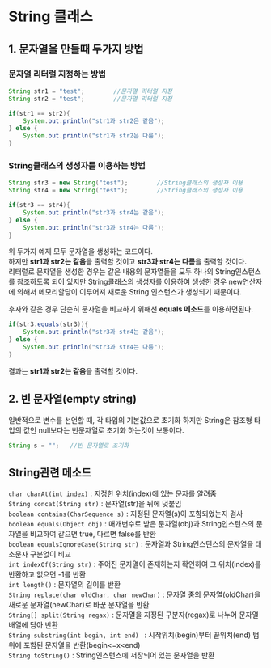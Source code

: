 # String 클래스

## 1. 문자열을 만들때 두가지 방법

### 문자열 리터럴 지정하는 방법

```java
String str1 = "test";        //문자열 리터럴 지정
String str2 = "test";        //문자열 리터럴 지정

if(str1 == str2){
    System.out.println("str1과 str2은 같음");
} else {
    System.out.println("str1과 str2은 다름");
}
```

### String클래스의 생성자를 이용하는 방법

```java
String str3 = new String("test");        //String클래스의 생성자 이용
String str4 = new String("test");        //String클래스의 생성자 이용

if(str3 == str4){
    System.out.println("str3과 str4는 같음");
} else {
    System.out.println("str3과 str4는 다름");
}
```

위 두가지 예제 모두 문자열을 생성하는 코드이다. <br>
하지만 **str1과 str2는 같음**을 출력할 것이고 **str3과 str4는 다름**을 출력할 것이다. <br>
리터럴로 문자열을 생성한 경우는 같은 내용의 문자열들을 모두 하나의 String인스턴스를 참조하도록 되어 있지만 String클래스의 생성자를 이용하여 생성한 경우 new연산자에 의해서 메모리할당이 이루어져 새로운 String 인스턴스가 생성되기 때문이다.<br>

후자와 같은 경우 단순히 문자열을 비교하기 위해선 **equals 메소드**를 이용하면된다.

```java
if(str3.equals(str3)){
    System.out.println("str3과 str4는 같음");
} else {
    System.out.println("str3과 str4는 다름");
}
```

결과는 **str1과 str2는 같음**을 출력할 것이다.<br>

## 2. 빈 문자열(empty string)

일반적으로 변수를 선언할 때, 각 타입의 기본값으로 초기화 하지만 String은 참조형 타입의 값인 null보다는 빈문자열로 초기화 하는것이 보통이다.

```java
String s = "";   //빈 문자열로 초기화
```

## String관련 메소드
`char charAt(int index)` : 지정한 위치(index)에 있는 문자를 알려줌<br>
`String concat(String str)` : 문자열(str)을 뒤에 덧붙임<br>
`boolean contains(CharSequence s)` : 지정된 문자열(s)이 포함되었는지 검사<br>
`boolean equals(Object obj)` : 매개변수로 받은 문자열(obj)과 String인스턴스의 문자열을 비교하여 같으면 true, 다르면 false를 반환<br>
`boolean equalsIgnoreCase(String str)` :  문자열과 String인스턴스의 문자열을 대소문자 구분없이 비교<br>
`int indexOf(String str)` : 주어진 문자열이 존재하는지 확인하여 그 위치(index)를 반환하고 없으면 -1를 반환<br>
`int length()` : 문자열의 길이를 반환<br>
`String replace(char oldChar, char newChar)` :  문자열 중의  문자열(oldChar)을 새로운 문자열(newChar)로 바꾼 문자열을 반환<br>
`String[] split(String regax)` : 문자열을 지정된 구분자(regax)로 나누어 문자열 배열에 담아 반환<br>
`String substring(int begin, int end) ` : 시작위치(begin)부터 끝위치(end) 범위에 포함된 문자열을 반환(begin<=x<end)<br>
`String toString()` : String인스턴스에 저장되어 있는 문자열을 반환
